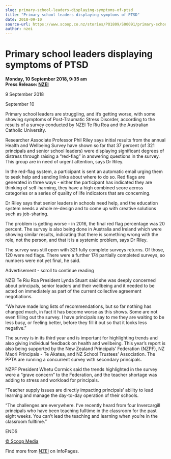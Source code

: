 ```yaml
---
slug: primary-school-leaders-displaying-symptoms-of-ptsd
title: "Primary school leaders displaying symptoms of PTSD"
date: 2018-09-10
source-url: https://www.scoop.co.nz/stories/PO1809/S00091/primary-school-leaders-displaying-symptoms-of-ptsd.htm
author: nzei
---
```

Primary school leaders displaying symptoms of PTSD
==================================================

**Monday, 10 September 2018, 9:35 am**  
**Press Release: [NZEI](https://info.scoop.co.nz/NZEI)**

  
9 September 2018

September 10

Primary school leaders are struggling, and it’s getting worse, with some showing symptoms of Post-Traumatic Stress Disorder, according to the results of a survey conducted by NZEI Te Riu Roa and the Australian Catholic University.

Researcher Associate Professor Phil Riley says initial results from the annual Health and Wellbeing Survey have shown so far that 37 percent (of 321 principals and senior school leaders) were displaying significant degrees of distress through raising a “red-flag” in answering questions in the survey. This group are in need of urgent attention, says Dr Riley.

In the red-flag system, a participant is sent an automatic email urging them to seek help and sending links about where to do so. Red flags are generated in three ways - either the participant has indicated they are thinking of self-harming, they have a high combined score across categories or a series of quality of life indicators that are concerning.

Dr Riley says that senior leaders in schools need help, and the education system needs a whole re-design and to come up with creative solutions such as job-sharing.

The problem is getting worse - in 2016, the final red flag percentage was 20 percent. The survey is also being done in Australia and Ireland which were showing similar results, indicating that there is something wrong with the role, not the person, and that it is a systemic problem, says Dr Riley.

The survey was still open with 321 fully complete surveys returns. Of those, 120 were red flags. There were a further 174 partially completed surveys, so numbers were not yet final, he said.

Advertisement - scroll to continue reading





NZEI Te Riu Roa President Lynda Stuart said she was deeply concerned about principals, senior leaders and their wellbeing and it needed to be acted on immediately as part of the current collective agreement negotiations.

“We have made long lists of recommendations, but so far nothing has changed much, in fact it has become worse as this shows. Some are not even filling out the survey. I have principals say to me they are waiting to be less busy, or feeling better, before they fill it out so that it looks less negative.”

The survey is in its third year and is important for highlighting trends and also giving individual feedback on health and wellbeing. This year’s report is also being supported by the New Zealand Principals’ Federation (NZPF), NZ Maori Principals - Te Akatea, and NZ School Trustees’ Association. The PPTA are running a concurrent survey with secondary principals.

NZPF President Whetu Cormick said the trends highlighted in the survey were a “grave concern” to the Federation, and the teacher shortage was adding to stress and workload for principals.

“Teacher supply issues are directly impacting principals’ ability to lead learning and manage the day-to-day operation of their schools.

“The challenges are everywhere. I’ve recently heard from four Invercargill principals who have been teaching fulltime in the classroom for the past eight weeks. You can’t lead the teaching and learning when you’re in the classroom fulltime.”

ENDS

[© Scoop Media](http://www.scoop.co.nz/about/terms.html)

Find more from [NZEI](https://info.scoop.co.nz/NZEI) on InfoPages.
